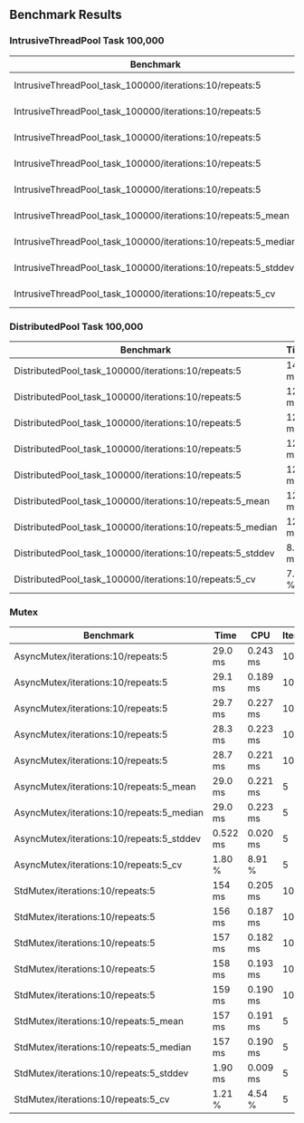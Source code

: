## Benchmark Results

### IntrusiveThreadPool Task 100,000

| Benchmark                                                      | Time    | CPU    | Iterations |
|----------------------------------------------------------------|---------|--------|------------|
| IntrusiveThreadPool_task_100000/iterations:10/repeats:5        | 304 ms  | 89.4 ms| 10         |
| IntrusiveThreadPool_task_100000/iterations:10/repeats:5        | 339 ms  | 86.4 ms| 10         |
| IntrusiveThreadPool_task_100000/iterations:10/repeats:5        | 345 ms  | 90.6 ms| 10         |
| IntrusiveThreadPool_task_100000/iterations:10/repeats:5        | 301 ms  | 98.1 ms| 10         |
| IntrusiveThreadPool_task_100000/iterations:10/repeats:5        | 309 ms  | 100.0 ms| 10        |
| IntrusiveThreadPool_task_100000/iterations:10/repeats:5_mean   | 320 ms  | 92.9 ms| 5          |
| IntrusiveThreadPool_task_100000/iterations:10/repeats:5_median | 309 ms  | 90.6 ms| 5          |
| IntrusiveThreadPool_task_100000/iterations:10/repeats:5_stddev | 20.8 ms | 5.86 ms| 5          |
| IntrusiveThreadPool_task_100000/iterations:10/repeats:5_cv     | 6.50 %  | 6.31 % | 5          |

### DistributedPool Task 100,000

| Benchmark                                                     | Time   | CPU     | Iterations |
|---------------------------------------------------------------|--------|---------|------------|
| DistributedPool_task_100000/iterations:10/repeats:5           | 143 ms | 60.0 ms | 10         |
| DistributedPool_task_100000/iterations:10/repeats:5           | 123 ms | 59.3 ms | 10         |
| DistributedPool_task_100000/iterations:10/repeats:5           | 124 ms | 59.3 ms | 10         |
| DistributedPool_task_100000/iterations:10/repeats:5           | 122 ms | 58.6 ms | 10         |
| DistributedPool_task_100000/iterations:10/repeats:5           | 123 ms | 59.2 ms | 10         |
| DistributedPool_task_100000/iterations:10/repeats:5_mean      | 127 ms | 59.3 ms | 5          |
| DistributedPool_task_100000/iterations:10/repeats:5_median    | 123 ms | 59.3 ms | 5          |
| DistributedPool_task_100000/iterations:10/repeats:5_stddev    | 8.96 ms| 0.477 ms| 5          |
| DistributedPool_task_100000/iterations:10/repeats:5_cv        | 7.05 % | 0.80 %  | 5          |

### Mutex

| Benchmark                                     | Time     | CPU     | Iterations |
|-----------------------------------------------|----------|---------|------------|
| AsyncMutex/iterations:10/repeats:5            | 29.0 ms  | 0.243 ms| 10         |
| AsyncMutex/iterations:10/repeats:5            | 29.1 ms  | 0.189 ms| 10         |
| AsyncMutex/iterations:10/repeats:5            | 29.7 ms  | 0.227 ms| 10         |
| AsyncMutex/iterations:10/repeats:5            | 28.3 ms  | 0.223 ms| 10         |
| AsyncMutex/iterations:10/repeats:5            | 28.7 ms  | 0.221 ms| 10         |
| AsyncMutex/iterations:10/repeats:5_mean       | 29.0 ms  | 0.221 ms| 5          |
| AsyncMutex/iterations:10/repeats:5_median     | 29.0 ms  | 0.223 ms| 5          |
| AsyncMutex/iterations:10/repeats:5_stddev     | 0.522 ms | 0.020 ms| 5          |
| AsyncMutex/iterations:10/repeats:5_cv         | 1.80 %   | 8.91 %  | 5          |
| StdMutex/iterations:10/repeats:5              | 154 ms   | 0.205 ms| 10         |
| StdMutex/iterations:10/repeats:5              | 156 ms   | 0.187 ms| 10         |
| StdMutex/iterations:10/repeats:5              | 157 ms   | 0.182 ms| 10         |
| StdMutex/iterations:10/repeats:5              | 158 ms   | 0.193 ms| 10         |
| StdMutex/iterations:10/repeats:5              | 159 ms   | 0.190 ms| 10         |
| StdMutex/iterations:10/repeats:5_mean         | 157 ms   | 0.191 ms| 5          |
| StdMutex/iterations:10/repeats:5_median       | 157 ms   | 0.190 ms| 5          |
| StdMutex/iterations:10/repeats:5_stddev       | 1.90 ms  | 0.009 ms| 5          |
| StdMutex/iterations:10/repeats:5_cv           | 1.21 %   | 4.54 %  | 5          |